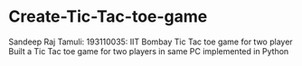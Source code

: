 # Create-Tic-Tac-toe-game
Sandeep Raj Tamuli: 193110035: IIT Bombay
Tic Tac toe game for two player
Built a Tic Tac toe game for two players in same PC implemented in Python
